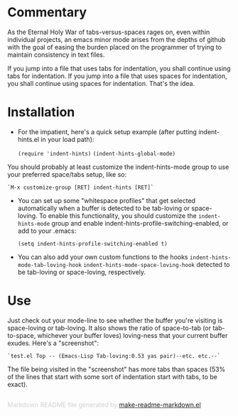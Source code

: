 Commentary
==========

As the Eternal Holy War of tabs-versus-spaces rages on, even within
individual projects, an emacs minor mode arises from the depths of
github with the goal of easing the burden placed on the programmer
of trying to maintain consistency in text files.

If you jump into a file that uses tabs for indentation, you shall
continue using tabs for indentation. If you jump into a file that
uses spaces for indentation, you shall continue using spaces for
indentation. That's the idea.

Installation
============

* For the impatient, here's a quick setup example (after putting
indent-hints.el in your load path):

    `(require 'indent-hints)`
    `(indent-hints-global-mode)`

You should probably at least customize the indent-hints-mode
group to use your preferred space/tabs setup, like so:

    `M-x customize-group [RET] indent-hints [RET]`

* You can set up some "whitespace profiles" that get selected
automatically when a buffer is detected to be tab-loving or
space-loving. To enable this functionality, you should customize
the `indent-hints-mode` group and enable
indent-hints-profile-switching-enabled, or add to your .emacs:

    `(setq indent-hints-profile-switching-enabled t)`

* You can also add your own custom functions to the hooks
    `indent-hints-mode-tab-loving-hook`
    `indent-hints-mode-space-loving-hook`
detected to be tab-loving or space-loving, respectively.

Use
===

Just check out your mode-line to see whether the buffer you're
visiting is space-loving or tab-loving. It also shows the ratio of
space-to-tab (or tab-to-space, whichever your buffer loves)
loving-ness that your current buffer exudes. Here's a "screenshot":

    `test.el Top -- (Emacs-Lisp Tab-loving:0.53 yas pair)--etc. etc.--`

The file being visited in the "screenshot" has more tabs than
spaces (53% of the lines that start with some sort of indentation
start with tabs, to be exact).

<div style="padding-top:15px;color: #d0d0d0;">
Markdown README file generated by
<a href="https://github.com/mgalgs/make-readme-markdown">make-readme-markdown.el</a>
</div>
